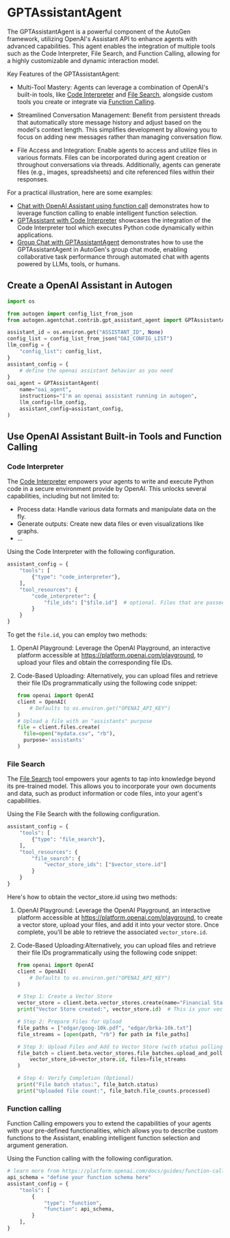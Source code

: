 # GPTAssistantAgent

The GPTAssistantAgent is a powerful component of the AutoGen framework, utilizing OpenAI's Assistant API to enhance agents with advanced capabilities. This agent enables the integration of multiple tools such as the Code Interpreter, File Search, and Function Calling, allowing for a highly customizable and dynamic interaction model.

Key Features of the GPTAssistantAgent:

- Multi-Tool Mastery:  Agents can leverage a combination of OpenAI's built-in tools, like [Code Interpreter](https://platform.openai.com/docs/assistants/tools/code-interpreter) and [File Search](https://platform.openai.com/docs/assistants/tools/file-search), alongside custom tools you create or integrate via [Function Calling](https://platform.openai.com/docs/assistants/tools/function-calling).

- Streamlined Conversation Management:  Benefit from persistent threads that automatically store message history and adjust based on the model's context length. This simplifies development by allowing you to focus on adding new messages rather than managing conversation flow.

- File Access and Integration:  Enable agents to access and utilize files in various formats. Files can be incorporated during agent creation or throughout conversations via threads. Additionally, agents can generate files (e.g., images, spreadsheets) and cite referenced files within their responses.

For a practical illustration, here are some examples:

- [Chat with OpenAI Assistant using function call](/notebook/agentchat_oai_assistant_function_call.ipynb) demonstrates how to leverage function calling to enable intelligent function selection.
- [GPTAssistant with Code Interpreter](/notebook/agentchat_oai_code_interpreter.ipynb) showcases the integration of the  Code Interpreter tool which executes Python code dynamically within applications.
- [Group Chat with GPTAssistantAgent](/notebook/agentchat_oai_assistant_groupchat.ipynb) demonstrates how to use the GPTAssistantAgent in AutoGen's group chat mode, enabling collaborative task performance through automated chat with agents powered by LLMs, tools, or humans.

## Create a OpenAI Assistant in Autogen

```python
import os

from autogen import config_list_from_json
from autogen.agentchat.contrib.gpt_assistant_agent import GPTAssistantAgent

assistant_id = os.environ.get("ASSISTANT_ID", None)
config_list = config_list_from_json("OAI_CONFIG_LIST")
llm_config = {
    "config_list": config_list,
}
assistant_config = {
    # define the openai assistant behavior as you need
}
oai_agent = GPTAssistantAgent(
    name="oai_agent",
    instructions="I'm an openai assistant running in autogen",
    llm_config=llm_config,
    assistant_config=assistant_config,
)
```

## Use OpenAI Assistant Built-in Tools and Function Calling

### Code Interpreter

The [Code Interpreter](https://platform.openai.com/docs/assistants/tools/code-interpreter) empowers your agents to write and execute Python code in a secure environment provide by OpenAI. This unlocks several capabilities, including but not limited to:

- Process data: Handle various data formats and manipulate data on the fly.
- Generate outputs: Create new data files or even visualizations like graphs.
- ...

Using the Code Interpreter with the following configuration.
```python
assistant_config = {
    "tools": [
        {"type": "code_interpreter"},
    ],
    "tool_resources": {
        "code_interpreter": {
            "file_ids": ["$file.id"]  # optional. Files that are passed at the Assistant level are accessible by all Runs with this Assistant.
        }
    }
}
```

To get the `file.id`, you can employ two methods:

1. OpenAI Playground: Leverage the OpenAI Playground, an interactive platform accessible at https://platform.openai.com/playground, to upload your files and obtain the corresponding file IDs.

2. Code-Based Uploading: Alternatively, you can upload files and retrieve their file IDs programmatically using the following code snippet:

    ```python
    from openai import OpenAI
    client = OpenAI(
        # Defaults to os.environ.get("OPENAI_API_KEY")
    )
    # Upload a file with an "assistants" purpose
    file = client.files.create(
      file=open("mydata.csv", "rb"),
      purpose='assistants'
    )
    ```

### File Search

The [File Search](https://platform.openai.com/docs/assistants/tools/file-search) tool empowers your agents to tap into knowledge beyond its pre-trained model. This allows you to incorporate your own documents and data, such as product information or code files, into your agent's capabilities.

Using the File Search with the following configuration.

```python
assistant_config = {
    "tools": [
        {"type": "file_search"},
    ],
    "tool_resources": {
        "file_search": {
            "vector_store_ids": ["$vector_store.id"]
        }
    }
}
```

Here's how to obtain the vector_store.id using two methods:

1. OpenAI Playground: Leverage the OpenAI Playground, an interactive platform accessible at https://platform.openai.com/playground, to create a vector store, upload your files, and add it into your vector store. Once complete, you'll be able to retrieve the associated `vector_store.id`.

2. Code-Based Uploading:Alternatively, you can upload files and retrieve their file IDs programmatically using the following code snippet:

    ```python
    from openai import OpenAI
    client = OpenAI(
        # Defaults to os.environ.get("OPENAI_API_KEY")
    )

    # Step 1: Create a Vector Store
    vector_store = client.beta.vector_stores.create(name="Financial Statements")
    print("Vector Store created:", vector_store.id)  # This is your vector_store.id

    # Step 2: Prepare Files for Upload
    file_paths = ["edgar/goog-10k.pdf", "edgar/brka-10k.txt"]
    file_streams = [open(path, "rb") for path in file_paths]

    # Step 3: Upload Files and Add to Vector Store (with status polling)
    file_batch = client.beta.vector_stores.file_batches.upload_and_poll(
        vector_store_id=vector_store.id, files=file_streams
    )

    # Step 4: Verify Completion (Optional)
    print("File batch status:", file_batch.status)
    print("Uploaded file count:", file_batch.file_counts.processed)
    ```

### Function calling

Function Calling empowers you to extend the capabilities of your agents with your pre-defined functionalities, which allows you to describe custom functions to the Assistant, enabling intelligent function selection and argument generation.

Using the Function calling with the following configuration.

```python
# learn more from https://platform.openai.com/docs/guides/function-calling/function-calling
api_schema = "define your function schema here"
assistant_config = {
    "tools": [
        {
            "type": "function",
            "function": api_schema,
        }
    ],
}
```
